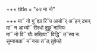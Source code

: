 +++
title = "०२ मा नो"

+++
मा᳓ नो गु᳓ह्या रि᳓प आयो᳓र् अ᳓हन् दभन्  
मा᳓ न आभ्यो᳓ रीरधो दुछु᳓नाभियः  
मा᳓ नो वि᳓ यौः सखिया᳓ विद्धि᳓ त᳓स्य नः  
सुम्नायता᳓ म᳓नसा त᳓त् तुवेमहे